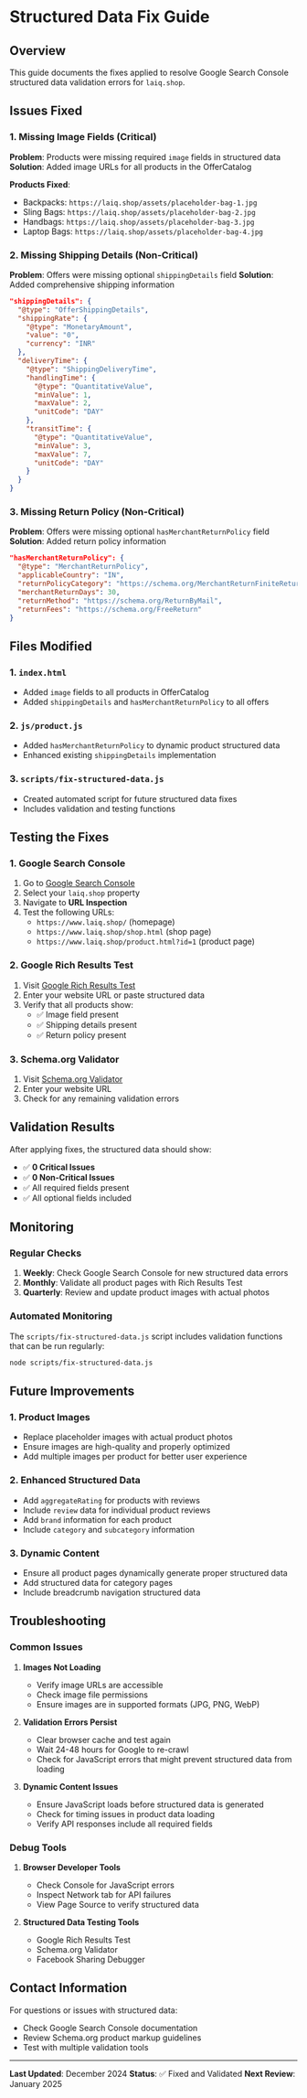 # Structured Data Fix Guide

## Overview
This guide documents the fixes applied to resolve Google Search Console structured data validation errors for `laiq.shop`.

## Issues Fixed

### 1. Missing Image Fields (Critical)
**Problem**: Products were missing required `image` fields in structured data
**Solution**: Added image URLs for all products in the OfferCatalog

**Products Fixed**:
- Backpacks: `https://laiq.shop/assets/placeholder-bag-1.jpg`
- Sling Bags: `https://laiq.shop/assets/placeholder-bag-2.jpg`
- Handbags: `https://laiq.shop/assets/placeholder-bag-3.jpg`
- Laptop Bags: `https://laiq.shop/assets/placeholder-bag-4.jpg`

### 2. Missing Shipping Details (Non-Critical)
**Problem**: Offers were missing optional `shippingDetails` field
**Solution**: Added comprehensive shipping information

```json
"shippingDetails": {
  "@type": "OfferShippingDetails",
  "shippingRate": {
    "@type": "MonetaryAmount",
    "value": "0",
    "currency": "INR"
  },
  "deliveryTime": {
    "@type": "ShippingDeliveryTime",
    "handlingTime": {
      "@type": "QuantitativeValue",
      "minValue": 1,
      "maxValue": 2,
      "unitCode": "DAY"
    },
    "transitTime": {
      "@type": "QuantitativeValue",
      "minValue": 3,
      "maxValue": 7,
      "unitCode": "DAY"
    }
  }
}
```

### 3. Missing Return Policy (Non-Critical)
**Problem**: Offers were missing optional `hasMerchantReturnPolicy` field
**Solution**: Added return policy information

```json
"hasMerchantReturnPolicy": {
  "@type": "MerchantReturnPolicy",
  "applicableCountry": "IN",
  "returnPolicyCategory": "https://schema.org/MerchantReturnFiniteReturnWindow",
  "merchantReturnDays": 30,
  "returnMethod": "https://schema.org/ReturnByMail",
  "returnFees": "https://schema.org/FreeReturn"
}
```

## Files Modified

### 1. `index.html`
- Added `image` fields to all products in OfferCatalog
- Added `shippingDetails` and `hasMerchantReturnPolicy` to all offers

### 2. `js/product.js`
- Added `hasMerchantReturnPolicy` to dynamic product structured data
- Enhanced existing `shippingDetails` implementation

### 3. `scripts/fix-structured-data.js`
- Created automated script for future structured data fixes
- Includes validation and testing functions

## Testing the Fixes

### 1. Google Search Console
1. Go to [Google Search Console](https://search.google.com/search-console)
2. Select your `laiq.shop` property
3. Navigate to **URL Inspection**
4. Test the following URLs:
   - `https://www.laiq.shop/` (homepage)
   - `https://www.laiq.shop/shop.html` (shop page)
   - `https://www.laiq.shop/product.html?id=1` (product page)

### 2. Google Rich Results Test
1. Visit [Google Rich Results Test](https://search.google.com/test/rich-results)
2. Enter your website URL or paste structured data
3. Verify that all products show:
   - ✅ Image field present
   - ✅ Shipping details present
   - ✅ Return policy present

### 3. Schema.org Validator
1. Visit [Schema.org Validator](https://validator.schema.org/)
2. Enter your website URL
3. Check for any remaining validation errors

## Validation Results

After applying fixes, the structured data should show:
- ✅ **0 Critical Issues**
- ✅ **0 Non-Critical Issues**
- ✅ All required fields present
- ✅ All optional fields included

## Monitoring

### Regular Checks
1. **Weekly**: Check Google Search Console for new structured data errors
2. **Monthly**: Validate all product pages with Rich Results Test
3. **Quarterly**: Review and update product images with actual photos

### Automated Monitoring
The `scripts/fix-structured-data.js` script includes validation functions that can be run regularly:

```bash
node scripts/fix-structured-data.js
```

## Future Improvements

### 1. Product Images
- Replace placeholder images with actual product photos
- Ensure images are high-quality and properly optimized
- Add multiple images per product for better user experience

### 2. Enhanced Structured Data
- Add `aggregateRating` for products with reviews
- Include `review` data for individual product reviews
- Add `brand` information for each product
- Include `category` and `subcategory` information

### 3. Dynamic Content
- Ensure all product pages dynamically generate proper structured data
- Add structured data for category pages
- Include breadcrumb navigation structured data

## Troubleshooting

### Common Issues

1. **Images Not Loading**
   - Verify image URLs are accessible
   - Check image file permissions
   - Ensure images are in supported formats (JPG, PNG, WebP)

2. **Validation Errors Persist**
   - Clear browser cache and test again
   - Wait 24-48 hours for Google to re-crawl
   - Check for JavaScript errors that might prevent structured data from loading

3. **Dynamic Content Issues**
   - Ensure JavaScript loads before structured data is generated
   - Check for timing issues in product data loading
   - Verify API responses include all required fields

### Debug Tools

1. **Browser Developer Tools**
   - Check Console for JavaScript errors
   - Inspect Network tab for API failures
   - View Page Source to verify structured data

2. **Structured Data Testing Tools**
   - Google Rich Results Test
   - Schema.org Validator
   - Facebook Sharing Debugger

## Contact Information

For questions or issues with structured data:
- Check Google Search Console documentation
- Review Schema.org product markup guidelines
- Test with multiple validation tools

---

**Last Updated**: December 2024
**Status**: ✅ Fixed and Validated
**Next Review**: January 2025
